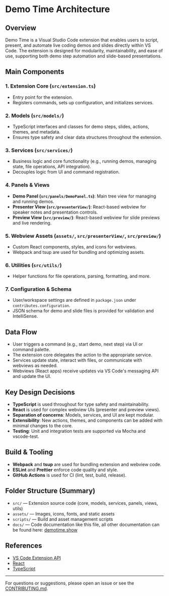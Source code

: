 # Demo Time Architecture

## Overview

Demo Time is a Visual Studio Code extension that enables users to script, present, and automate live
coding demos and slides directly within VS Code. The extension is designed for modularity,
maintainability, and ease of use, supporting both demo step automation and slide-based
presentations.

## Main Components

### 1. Extension Core (`src/extension.ts`)

- Entry point for the extension.
- Registers commands, sets up configuration, and initializes services.

### 2. Models (`src/models/`)

- TypeScript interfaces and classes for demo steps, slides, actions, themes, and metadata.
- Ensures type safety and clear data structures throughout the extension.

### 3. Services (`src/services/`)

- Business logic and core functionality (e.g., running demos, managing state, file operations, API
  integration).
- Decouples logic from UI and command registration.

### 4. Panels & Views

- **Demo Panel (`src/panels/DemoPanel.ts`)**: Main tree view for managing and running demos.
- **Presenter View (`src/presenterView/`)**: React-based webview for speaker notes and presentation
  controls.
- **Preview View (`src/preview/`)**: React-based webview for slide previews and live rendering.

### 5. Webview Assets (`assets/`, `src/presenterView/`, `src/preview/`)

- Custom React components, styles, and icons for webviews.
- Webpack and tsup are used for bundling and optimizing assets.

### 6. Utilities (`src/utils/`)

- Helper functions for file operations, parsing, formatting, and more.

### 7. Configuration & Schema

- User/workspace settings are defined in `package.json` under `contributes.configuration`.
- JSON schema for demo and slide files is provided for validation and IntelliSense.

## Data Flow

- User triggers a command (e.g., start demo, next step) via UI or command palette.
- The extension core delegates the action to the appropriate service.
- Services update state, interact with files, or communicate with webviews as needed.
- Webviews (React apps) receive updates via VS Code's messaging API and update the UI.

## Key Design Decisions

- **TypeScript** is used throughout for type safety and maintainability.
- **React** is used for complex webview UIs (presenter and preview views).
- **Separation of concerns**: Models, services, and UI are kept modular.
- **Extensibility**: New actions, themes, and components can be added with minimal changes to the
  core.
- **Testing**: Unit and integration tests are supported via Mocha and vscode-test.

## Build & Tooling

- **Webpack** and **tsup** are used for bundling extension and webview code.
- **ESLint** and **Prettier** enforce code quality and style.
- **GitHub Actions** is used for CI (lint, test, build, release).

## Folder Structure (Summary)

- `src/` — Extension source code (core, models, services, panels, views, utils)
- `assets/` — Images, icons, fonts, and static assets
- `scripts/` — Build and asset management scripts
- `docs/` — Code documentation like this file, all other documentation can be found here:
  [demotime.show](https://demotime.show)

## References

- [VS Code Extension API](https://code.visualstudio.com/api)
- [React](https://react.dev/)
- [TypeScript](https://www.typescriptlang.org/)

---

For questions or suggestions, please open an issue or see the [CONTRIBUTING.md](../CONTRIBUTING.md).
